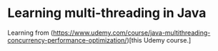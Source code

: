 # Learning multi-threading in Java

Learning from (https://www.udemy.com/course/java-multithreading-concurrency-performance-optimization/)[this Udemy course.]

